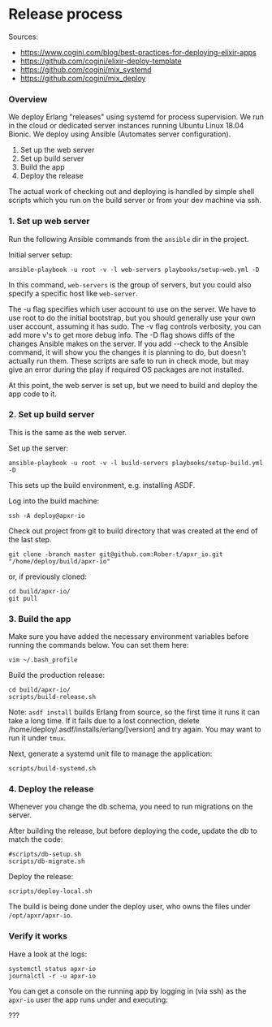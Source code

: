 # Release process

Sources:
  - https://www.cogini.com/blog/best-practices-for-deploying-elixir-apps
  - https://github.com/cogini/elixir-deploy-template
  - https://github.com/cogini/mix_systemd
  - https://github.com/cogini/mix_deploy

### Overview

We deploy Erlang "releases" using systemd for process supervision. We run in the cloud or dedicated server instances running Ubuntu Linux 18.04 Bionic. We deploy using Ansible (Automates server configuration).

1. Set up the web server
2. Set up build server
3. Build the app
4. Deploy the release

The actual work of checking out and deploying is handled by simple shell scripts which you run on the build server or from your dev machine via ssh.

### 1. Set up web server

Run the following Ansible commands from the `ansible` dir in the project.

Initial server setup:

```
ansible-playbook -u root -v -l web-servers playbooks/setup-web.yml -D
```

In this command, `web-servers` is the group of servers, but you could also specify a specific host like `web-server`.

The -u flag specifies which user account to use on the server. We have to use root to do the initial bootstrap, but you should generally use your own user account, assuming it has sudo. The -v flag controls verbosity, you can add more v's to get more debug info. The -D flag shows diffs of the changes Ansible makes on the server. If you add --check to the Ansible command, it will show you the changes it is planning to do, but doesn't actually run them. These scripts are safe to run in check mode, but may give an error during the play if required OS packages are not installed.

At this point, the web server is set up, but we need to build and deploy the app code to it.

### 2. Set up build server

This is the same as the web server.

Set up the server:

```
ansible-playbook -u root -v -l build-servers playbooks/setup-build.yml -D
```

This sets up the build environment, e.g. installing ASDF.

Log into the build machine:

```
ssh -A deploy@apxr-io
```

Check out project from git to build directory that was created at the end of the last step.

```
git clone -branch master git@github.com:Rober-t/apxr_io.git "/home/deploy/build/apxr-io"
```

or, if previously cloned:

```
cd build/apxr-io/
git pull
```

### 3. Build the app

Make sure you have added the necessary environment variables before running the commands
below. You can set them here:

```
vim ~/.bash_profile
```

Build the production release:

```
cd build/apxr-io/
scripts/build-release.sh
```

Note: `asdf install` builds Erlang from source, so the first time it runs it can take a long time. If it fails due to a lost connection, delete /home/deploy/.asdf/installs/erlang/[version] and try again. You may want to run it under `tmux`.

Next, generate a systemd unit file to manage the application:

```
scripts/build-systemd.sh
```

### 4. Deploy the release

Whenever you change the db schema, you need to run migrations on the server.

After building the release, but before deploying the code, update the db to match the code:

```
#scripts/db-setup.sh
scripts/db-migrate.sh
```

Deploy the release:

```
scripts/deploy-local.sh
```

The build is being done under the deploy user, who owns the files under `/opt/apxr/apxr-io`.

### Verify it works

Have a look at the logs:

```
systemctl status apxr-io
journalctl -r -u apxr-io
```

You can get a console on the running app by logging in (via ssh) as the `apxr-io` user the app runs under and executing:

???